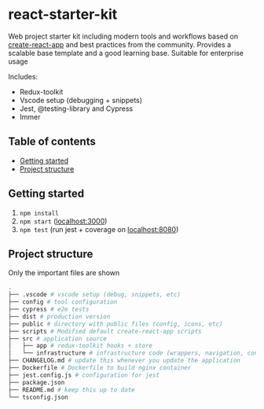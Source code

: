 # react-starter-kit

Web project starter kit including modern tools and workflows based on
[create-react-app](https://create-react-app.dev/) and best practices from the community.
Provides a scalable base template and a good learning base. Suitable for enterprise usage

Includes:

- Redux-toolkit
- Vscode setup (debugging + snippets)
- Jest, @testing-library and Cypress
- Immer

## Table of contents

<!-- toc -->

- [Getting started](#getting-started)
- [Project structure](#project-structure)

<!-- tocstop -->

## Getting started

1. `npm install`
2. `npm start` ([localhost:3000](http://localhost:3000))
3. `npm test` (run jest + coverage on [localhost:8080](http://localhost:8080))

## Project structure

Only the important files are shown

```bash
.
├── .vscode # vscode setup (debug, snippets, etc)
├── config # tool configuration
├── cypress # e2e tests
├── dist # production version
├── public # directory with public files (config, icons, etc)
├── scripts # Modified default create-react-app scripts
├── src # application source
│   ├── app # redux-toolkit hooks + store
│   └── infrastructure # infrastructure code (wrappers, navigation, config file class)
├── CHANGELOG.md # update this whenever you update the application
├── Dockerfile # Dockerfile to build nginx container
├── jest.config.js # configuration for jest
├── package.json
├── README.md # keep this up to date
└── tsconfig.json
```
